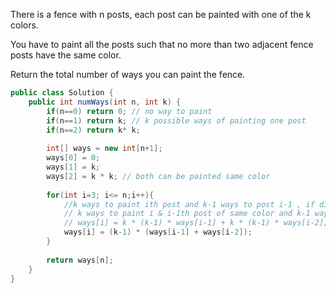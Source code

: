 There is a fence with n posts, each post can be painted with one of the k colors.

You have to paint all the posts such that no more than two adjacent fence posts have the same color.

Return the total number of ways you can paint the fence.

```java
public class Solution {
    public int numWays(int n, int k) {
        if(n==0) return 0; // no way to paint
        if(n==1) return k; // k possible ways of painting one post
        if(n==2) return k* k;
        
        int[] ways = new int[n+1];
        ways[0] = 0;
        ways[1] = k;
        ways[2] = k * k; // both can be painted same color
        
        for(int i=3; i<= n;i++){
            //k ways to paint ith post and k-1 ways to post i-1 , if different color is chosen
            // k ways to paint i & i-1th post of same color and k-1 ways to post i-2th post, if same color is chosen
            // ways[i] = k * (k-1) * ways[i-1] + k * (k-1) * ways[i-2]; 
            ways[i] = (k-1) * (ways[i-1] + ways[i-2]);  
        }
        
        return ways[n];
    }
}
```
